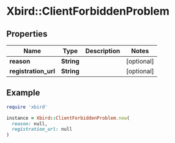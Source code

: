 # Xbird::ClientForbiddenProblem

## Properties

| Name | Type | Description | Notes |
| ---- | ---- | ----------- | ----- |
| **reason** | **String** |  | [optional] |
| **registration_url** | **String** |  | [optional] |

## Example

```ruby
require 'xbird'

instance = Xbird::ClientForbiddenProblem.new(
  reason: null,
  registration_url: null
)
```

